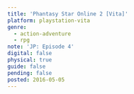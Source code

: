 ```yaml
---
title: 'Phantasy Star Online 2 [Vita]'
platform: playstation-vita
genre:
  - action-adventure
  - rpg
note: 'JP: Episode 4'
digital: false
physical: true
guide: false
pending: false
posted: 2016-05-05
---
```

